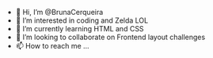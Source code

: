 - 👋 Hi, I’m @BrunaCerqueira
- 👀 I’m interested in coding and Zelda LOL
- 🌱 I’m currently learning HTML and CSS
- 💞️ I’m looking to collaborate on Frontend layout challenges 
- 📫 How to reach me ...

<!---
BrunaCerqueira/BrunaCerqueira is a ✨ special ✨ repository because its `README.md` (this file) appears on your GitHub profile.
You can click the Preview link to take a look at your changes.
--->
